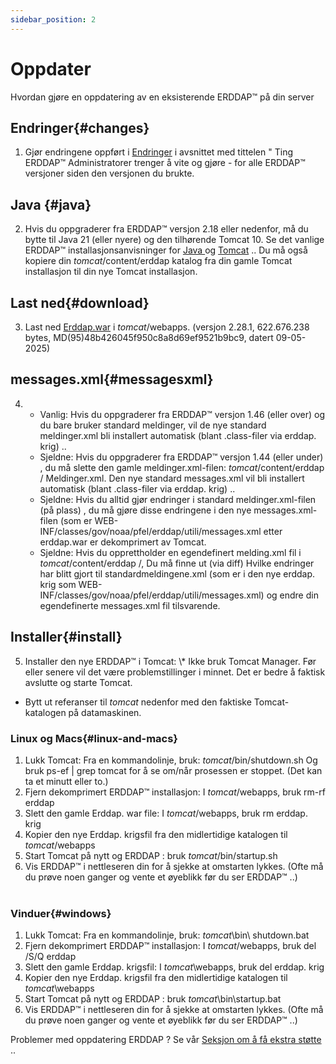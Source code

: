 ```yaml
---
sidebar_position: 2
---
```

# Oppdater
Hvordan gjøre en oppdatering av en eksisterende ERDDAP™ på din server

## Endringer{#changes} 
1. Gjør endringene oppført i [Endringer](/changes) i avsnittet med tittelen " Ting ERDDAP™ Administratorer trenger å vite og gjøre - for alle ERDDAP™ versjoner siden den versjonen du brukte.
     
##  Java  {#java} 
2. Hvis du oppgraderer fra ERDDAP™ versjon 2.18 eller nedenfor, må du bytte til Java 21 (eller nyere) og den tilhørende Tomcat 10. Se det vanlige ERDDAP™ installasjonsanvisninger for [ Java ](/docs/server-admin/deploy-install#java) og [Tomcat](/docs/server-admin/deploy-install#tomcat) .. Du må også kopiere din _tomcat_/content/erddap katalog fra din gamle Tomcat installasjon til din nye Tomcat installasjon.

## Last ned{#download} 
3. Last ned [Erddap.war](https://github.com/ERDDAP/erddap/releases/download/v2.28.1/erddap.war) i _tomcat_/webapps.
     (versjon 2.28.1, 622.676.238 bytes, MD(95)48b426045f950c8a8d69ef9521b9bc9, datert 09-05-2025) 
     
## messages.xml{#messagesxml} 
4. 
    * Vanlig: Hvis du oppgraderer fra ERDDAP™ versjon 1.46 (eller over) og du bare bruker standard meldinger, vil de nye standard meldinger.xml bli installert automatisk (blant .class-filer via erddap. krig) ..
         
    * Sjeldne: Hvis du oppgraderer fra ERDDAP™ versjon 1.44 (eller under) ,
du må slette den gamle meldinger.xml-filen:
         _tomcat_/content/erddap / Meldinger.xml.
Den nye standard messages.xml vil bli installert automatisk (blant .class-filer via erddap. krig) ..
         
    * Sjeldne: Hvis du alltid gjør endringer i standard meldinger.xml-filen (på plass) ,
du må gjøre disse endringene i den nye messages.xml-filen (som er
WEB-INF/classes/gov/noaa/pfel/erddap/utili/messages.xml etter erddap.war er dekomprimert av Tomcat.
         
    * Sjeldne: Hvis du opprettholder en egendefinert melding.xml fil i _tomcat_/content/erddap /,
Du må finne ut (via diff) Hvilke endringer har blitt gjort til standardmeldingene.xml (som er i den nye erddap. krig som
WEB-INF/classes/gov/noaa/pfel/erddap/utili/messages.xml) og endre din egendefinerte messages.xml fil tilsvarende.
         
## Installer{#install} 
5. Installer den nye ERDDAP™ i Tomcat:
\\* Ikke bruk Tomcat Manager. Før eller senere vil det være problemstillinger i minnet. Det er bedre å faktisk avslutte og starte Tomcat.
* Bytt ut referanser til _tomcat_ nedenfor med den faktiske Tomcat-katalogen på datamaskinen.
     
### Linux og Macs{#linux-and-macs} 
1. Lukk Tomcat: Fra en kommandolinje, bruk: _tomcat_/bin/shutdown.sh
Og bruk ps-ef | grep tomcat for å se om/når prosessen er stoppet. (Det kan ta et minutt eller to.) 
2. Fjern dekomprimert ERDDAP™ installasjon: I _tomcat_/webapps, bruk
rm-rf erddap
3. Slett den gamle Erddap. war file: I _tomcat_/webapps, bruk rm erddap. krig
4. Kopier den nye Erddap. krigsfil fra den midlertidige katalogen til _tomcat_/webapps
5. Start Tomcat på nytt og ERDDAP : bruk _tomcat_/bin/startup.sh
6. Vis ERDDAP™ i nettleseren din for å sjekke at omstarten lykkes.
     (Ofte må du prøve noen ganger og vente et øyeblikk før du ser ERDDAP™ ..)   
             
### Vinduer{#windows} 
1. Lukk Tomcat: Fra en kommandolinje, bruk: _tomcat_\\bin\\ shutdown.bat 
2. Fjern dekomprimert ERDDAP™ installasjon: I _tomcat_/webapps, bruk
del /S/Q erddap
3. Slett den gamle Erddap. krigsfil: I _tomcat_\\webapps, bruk del erddap. krig
4. Kopier den nye Erddap. krigsfil fra den midlertidige katalogen til _tomcat_\\webapps
5. Start Tomcat på nytt og ERDDAP : bruk _tomcat_\\bin\\startup.bat
6. Vis ERDDAP™ i nettleseren din for å sjekke at omstarten lykkes.
     (Ofte må du prøve noen ganger og vente et øyeblikk før du ser ERDDAP™ ..) 

Problemer med oppdatering ERDDAP ? Se vår [Seksjon om å få ekstra støtte](/docs/intro#support) ..
